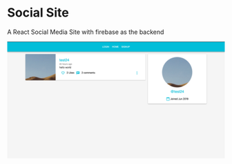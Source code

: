 # Social Site
A React Social Media Site with firebase as the backend

![alt text](https://github.com/OdongoWaga/Social/blob/master/client/src/images/Screenshot%202019-06-28%20at%2017.26.25.png?raw=true)
